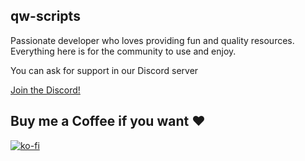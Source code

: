 ## qw-scripts
Passionate developer who loves providing fun and quality resources. Everything here is for the community to use and enjoy.

You can ask for support in our Discord server

<a href="https://dsc.gg/qw-scripts">Join the Discord!</a>

## Buy me a Coffee if you want ♥️

[![ko-fi](https://ko-fi.com/img/githubbutton_sm.svg)](https://ko-fi.com/B0B4GGD27)
